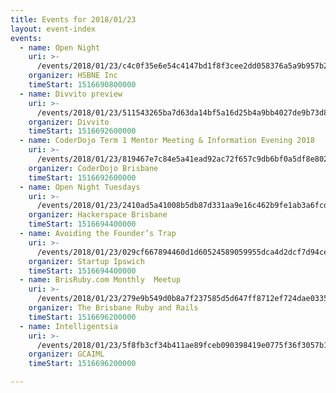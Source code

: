 ```yaml
---
title: Events for 2018/01/23
layout: event-index
events:
  - name: Open Night
    uri: >-
      /events/2018/01/23/c4c0f35e6e54c4147bd1f8f3cee2dd058376a5a9b957b213264df7bf7ab764fa
    organizer: HSBNE Inc
    timeStart: 1516690800000
  - name: Divvito preview
    uri: >-
      /events/2018/01/23/511543265ba7d63da14bf5a16d25b4a9bb4027de9b73d8cab26553cc720eb901
    organizer: Divvito
    timeStart: 1516692600000
  - name: CoderDojo Term 1 Mentor Meeting & Information Evening 2018
    uri: >-
      /events/2018/01/23/819467e7c84e5a41ead92ac72f657c9db6bf0a5df8e802bd77f1ef1eec557a1a
    organizer: CoderDojo Brisbane
    timeStart: 1516692600000
  - name: Open Night Tuesdays
    uri: >-
      /events/2018/01/23/2410ad5a41008b5db87d331aa9e16c462b9fe1ab3a6fcd099302a6072d6b1f2b
    organizer: Hackerspace Brisbane
    timeStart: 1516694400000
  - name: Avoiding the Founder’s Trap
    uri: >-
      /events/2018/01/23/029cf667894460d1d60524589059955dca4d2dcf7d94ce8cac22e8d3bac34a18
    organizer: Startup Ipswich
    timeStart: 1516694400000
  - name: BrisRuby.com Monthly  Meetup
    uri: >-
      /events/2018/01/23/279e9b549d0b8a7f237585d5d647ff8712ef724dae033541ea12ac1926afc981
    organizer: The Brisbane Ruby and Rails
    timeStart: 1516696200000
  - name: Intelligentsia
    uri: >-
      /events/2018/01/23/5f8fb3cf34b411ae89fceb090398419e0775f36f3057b1a80ec08584873aa824
    organizer: GCAIML
    timeStart: 1516696200000

---
```

